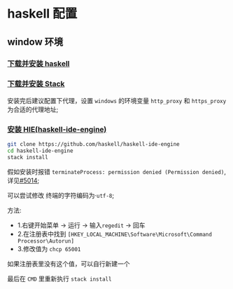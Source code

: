 # haskell 配置

## window 环境

### [下载并安装 haskell](https://www.haskell.org/platform/windows.html)

### [下载并安装 Stack](https://docs.haskellstack.org/en/stable/install_and_upgrade/#windows)

安装完后建议配置下代理，设置 `windows` 的环境变量 `http_proxy` 和 `https_proxy`为合适的代理地址;

### [安装 HIE(haskell-ide-engine)](https://www.vacationlabs.com/haskell/environment-setup.html)

```sh
git clone https://github.com/haskell/haskell-ide-engine
cd haskell-ide-engine
stack install
```

假如安装时报错 `terminateProcess: permission denied (Permission denied)`,详见[#5014](https://github.com/commercialhaskell/stack/issues/5014);

可以尝试修改 终端的字符编码为·`utf-8`;

方法:

- 1.右键开始菜单 -> 运行 -> 输入`regedit` -> 回车
- 2.在注册表中找到 `[HKEY_LOCAL_MACHINE\Software\Microsoft\Command Processor\Autorun]`
- 3.修改值为 `chcp 65001`

如果注册表里没有这个值，可以自行新建一个

最后在 `CMD` 里重新执行 `stack install`
